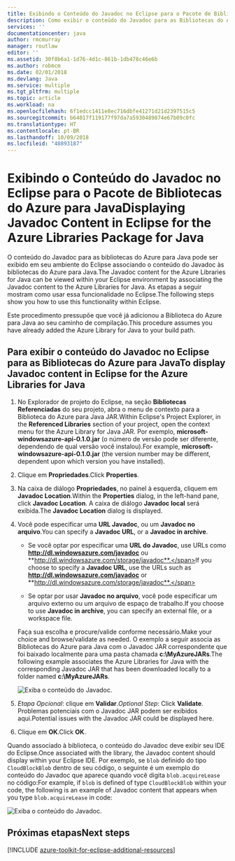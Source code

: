 ```yaml
---
title: Exibindo o Conteúdo do Javadoc no Eclipse para o Pacote de Bibliotecas do Azure para Java
description: Como exibir o conteúdo do Javadoc para as Bibliotecas do Azure no Eclipse.
services: ''
documentationcenter: java
author: rmcmurray
manager: routlaw
editor: ''
ms.assetid: 30f8b6a1-1d76-4d1c-861b-1db478c46e6b
ms.author: robmcm
ms.date: 02/01/2018
ms.devlang: Java
ms.service: multiple
ms.tgt_pltfrm: multiple
ms.topic: article
ms.workload: na
ms.openlocfilehash: 6f1edcc1411e8ec716dbfe41271d21d2397515c5
ms.sourcegitcommit: b64017f119177f97da7a5930489874e67b09c0fc
ms.translationtype: HT
ms.contentlocale: pt-BR
ms.lasthandoff: 10/09/2018
ms.locfileid: "48893187"
---
```

# <a name="displaying-javadoc-content-in-eclipse-for-the-azure-libraries-package-for-java"></a><span data-ttu-id="3f84f-103">Exibindo o Conteúdo do Javadoc no Eclipse para o Pacote de Bibliotecas do Azure para Java</span><span class="sxs-lookup"><span data-stu-id="3f84f-103">Displaying Javadoc Content in Eclipse for the Azure Libraries Package for Java</span></span>

<span data-ttu-id="3f84f-104">O conteúdo do Javadoc para as bibliotecas do Azure para Java pode ser exibido em seu ambiente do Eclipse associando o conteúdo do Javadoc às bibliotecas do Azure para Java.</span><span class="sxs-lookup"><span data-stu-id="3f84f-104">The Javadoc content for the Azure Libraries for Java can be viewed within your Eclipse environment by associating the Javadoc content to the Azure Libraries for Java.</span></span> <span data-ttu-id="3f84f-105">As etapas a seguir mostram como usar essa funcionalidade no Eclipse.</span><span class="sxs-lookup"><span data-stu-id="3f84f-105">The following steps show you how to use this functionality within Eclipse.</span></span>

<span data-ttu-id="3f84f-106">Este procedimento pressupõe que você já adicionou a Biblioteca do Azure para Java ao seu caminho de compilação.</span><span class="sxs-lookup"><span data-stu-id="3f84f-106">This procedure assumes you have already added the Azure Library for Java to your build path.</span></span>

## <a name="to-display-javadoc-content-in-eclipse-for-the-azure-libraries-for-java"></a><span data-ttu-id="3f84f-107">Para exibir o conteúdo do Javadoc no Eclipse para as Bibliotecas do Azure para Java</span><span class="sxs-lookup"><span data-stu-id="3f84f-107">To display Javadoc content in Eclipse for the Azure Libraries for Java</span></span>

1. <span data-ttu-id="3f84f-108">No Explorador de projeto do Eclipse, na seção **Bibliotecas Referenciadas** do seu projeto, abra o menu de contexto para a Biblioteca do Azure para Java JAR.</span><span class="sxs-lookup"><span data-stu-id="3f84f-108">Within Eclipse's Project Explorer, in the **Referenced Libraries** section of your project, open the context menu for the Azure Library for Java JAR.</span></span> <span data-ttu-id="3f84f-109">Por exemplo, **microsoft-windowsazure-api-0.1.0.jar** (o número de versão pode ser diferente, dependendo de qual versão você instalou).</span><span class="sxs-lookup"><span data-stu-id="3f84f-109">For example, **microsoft-windowsazure-api-0.1.0.jar** (the version number may be different, dependent upon which version you have installed).</span></span>

1. <span data-ttu-id="3f84f-110">Clique em **Propriedades**.</span><span class="sxs-lookup"><span data-stu-id="3f84f-110">Click **Properties**.</span></span>

1. <span data-ttu-id="3f84f-111">Na caixa de diálogo **Propriedades**, no painel à esquerda, cliquem em **Javadoc Location**.</span><span class="sxs-lookup"><span data-stu-id="3f84f-111">Within the **Properties** dialog, in the left-hand pane, click **Javadoc Location**.</span></span> <span data-ttu-id="3f84f-112">A caixa de diálogo **Javadoc local** será exibida.</span><span class="sxs-lookup"><span data-stu-id="3f84f-112">The **Javadoc Location** dialog is displayed.</span></span>

1. <span data-ttu-id="3f84f-113">Você pode especificar uma **URL Javadoc**, ou um **Javadoc no arquivo**.</span><span class="sxs-lookup"><span data-stu-id="3f84f-113">You can specify a **Javadoc URL**, or a **Javadoc in archive**.</span></span>

   * <span data-ttu-id="3f84f-114">Se você optar por especificar uma **URL do Javadoc**, use URLs como **http://dl.windowsazure.com/javadoc** ou **http://dl.windowsazure.com/storage/javadoc**.</span><span class="sxs-lookup"><span data-stu-id="3f84f-114">If you choose to specify a **Javadoc URL**, use the URLs such as **http://dl.windowsazure.com/javadoc** or **http://dl.windowsazure.com/storage/javadoc**.</span></span>

   * <span data-ttu-id="3f84f-115">Se optar por usar **Javadoc no arquivo**, você pode especificar um arquivo externo ou um arquivo de espaço de trabalho.</span><span class="sxs-lookup"><span data-stu-id="3f84f-115">If you choose to use **Javadoc in archive**, you can specify an external file, or a workspace file.</span></span>

   <span data-ttu-id="3f84f-116">Faça sua escolha e procure/valide conforme necessário.</span><span class="sxs-lookup"><span data-stu-id="3f84f-116">Make your choice and browse/validate as needed.</span></span> <span data-ttu-id="3f84f-117">O exemplo a seguir associa as Bibliotecas do Azure para Java com o Javadoc JAR correspondente que foi baixado localmente para uma pasta chamada **c:\MyAzureJARs**.</span><span class="sxs-lookup"><span data-stu-id="3f84f-117">The following example associates the Azure Libraries for Java with the corresponding Javadoc JAR that has been downloaded locally to a folder named **c:\MyAzureJARs**.</span></span>

   ![Exiba o conteúdo do Javadoc.][ic553487]

1. <span data-ttu-id="3f84f-119">*Etapa Opcional*: clique em **Validar**.</span><span class="sxs-lookup"><span data-stu-id="3f84f-119">*Optional Step*: Click **Validate**.</span></span> <span data-ttu-id="3f84f-120">Problemas potenciais com o Javadoc JAR podem ser exibidos aqui.</span><span class="sxs-lookup"><span data-stu-id="3f84f-120">Potential issues with the Javadoc JAR could be displayed here.</span></span>

1. <span data-ttu-id="3f84f-121">Clique em **OK**.</span><span class="sxs-lookup"><span data-stu-id="3f84f-121">Click **OK**.</span></span>

<span data-ttu-id="3f84f-122">Quando associado à biblioteca, o conteúdo do Javadoc deve exibir seu IDE do Eclipse.</span><span class="sxs-lookup"><span data-stu-id="3f84f-122">Once associated with the library, the Javadoc content should display within your Eclipse IDE.</span></span> <span data-ttu-id="3f84f-123">Por exemplo, se `blob` definido do tipo `CloudBlockBlob` dentro de seu código, o seguinte é um exemplo do conteúdo do Javadoc que aparece quando você digita `blob.acquireLease` no código:</span><span class="sxs-lookup"><span data-stu-id="3f84f-123">For example, if `blob` is defined of type `CloudBlockBlob` within your code, the following is an example of Javadoc content that appears when you type `blob.acquireLease` in code:</span></span>

![Exiba o conteúdo do Javadoc.][ic553488]

## <a name="next-steps"></a><span data-ttu-id="3f84f-125">Próximas etapas</span><span class="sxs-lookup"><span data-stu-id="3f84f-125">Next steps</span></span>

[!INCLUDE [azure-toolkit-for-eclipse-additional-resources](../includes/azure-toolkit-for-eclipse-additional-resources.md)]

<!-- URL List -->

<!-- Legacy MSDN URL = https://msdn.microsoft.com/library/azure/hh698319.aspx -->

<!-- IMG List -->

[ic553487]: media/azure-toolkit-for-eclipse-displaying-javadoc-content-for-azure-libraries/ic553487.png
[ic553488]: media/azure-toolkit-for-eclipse-displaying-javadoc-content-for-azure-libraries/ic553488.png
